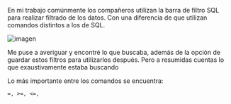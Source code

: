 En mi trabajo comúnmente los compañeros utilizan la barra de filtro
SQL para realizar filtrado de los datos. Con una diferencia de que utilizan
comandos distintos a los de SQL.

![imagen](https://s6.imgcdn.dev/ZgVYy.png)

Me puse a averiguar y encontré lo que buscaba, además de la opción de guardar estos filtros
para utilizarlos después. Pero a resumidas cuentas lo que exaustivamente estaba buscando


Lo más importante entre los comandos se encuentra:

    =, >=, <=,   

